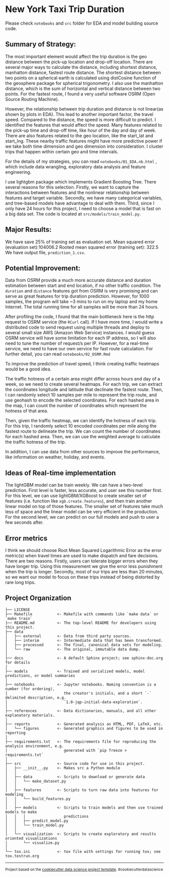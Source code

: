 New York Taxi Trip Duration
==============================

Please check `notebooks` and `src` folder for EDA and model building source code.

Summary of Strategy:
------------
The most important element would affect the trip duration is the geo distance between the pick-up location and drop-off location. There are several major ways to calculate the distance, including shortest distance, manhatton distance, fastest route distance. The shortest distance between two points on a spherical earth is calculated using distCosine function of the geosphere package for spherical trigonometry. I also use the manhatton distance, which is the sum of horizontal and vertical distance between two points. For the fastest route, I found a very useful software OSRM (Open Source Routing Machine).  

However, the relationship between trip duration and distance is not linear(as shown by plots in EDA). This lead to another important factor, the travel speed. Compared to the distance, the speed is more difficult to predict. I identified the features that would affect the speed. Many features related to the pick-up time and drop-off time, like hour of the day and day of week. There are also features related to the geo location, like the start_lat and start_lng. These nearby traffic features might have more predictive power if we take both time dimension and geo dimension into consideration. I cluster trips that happen within certain geo and time intervals.

For the details of my strategies, you can read `notebooks/01_EDA.nb.html` , which include data wrangling, exploratory data analysis and feature engineering.

I use lightgbm package which implements Gradient Boosting Tree. There several reasons for this selection. Firstly, we want to capture the interactions between features and the nonlinear relationship between features and target variable. Secondly, we have many categorical variables, and tree-based models have advantage to deal with them. Third, since I only have 24 hours for this project, I need to choose a model that is fast on a big data set. The code is located at `src/models/train_model.py`.


Major Results:
-------------
We have save 25% of training set as evaluation set.
Mean squared error (evaluation set):104006.2
Rooted mean squared error (training set): 322.5
We have output file, `prediction_1.csv`.


Potential Improvement:
------------------------

Data from OSRM provide a much more accurate distance and duration estimation between start and end location, if no other traffic condition.  The `duration` and `distance` features got from OSRM is very promising and can serve as great features for trip duration prediction. However, for 1000 samples, the program will take ~3 mins to run on my laptop and my home Internet. The total running time for all samples will be more than 24 hours.

After profiling the code, I found that the main bottleneck here is the http request to OSRM service (the `RCurl` call). If I have more time, I would write a distributed code to send request using multiple threads and deploy to several small size AWS (Amazon Web Service) instances. I would guess OSRM service will have some limitation for each IP address, so I will also need to tune the number of request/s per IP. However, for a real-time service, we need to have our own service for fast route calculation. For further detail, you can read `notebooks/02_OSRM.Rmd`

To improve the prediction of travel speed, I think creating traffic heatmaps would be a good idea.  

The traffic hotness of a certain area might differ across hours and day of a week, so we need to create several heatmaps. For each trip, we can extract the coordinates longitude and latitude that declinate the fastest route. Then, I can randomly select 10 samples per mile to represent the trip route, and use geohash to encode the selected coordinates. For each hashed area in the map, I can count the number of coordinates which represent the hotness of that area.

Then, given the traffic heatmap, we can identify the hotness of each trip. For this trip, I randomly select 10 encoded coordinates per mile along the fastest route to delineate the trip. We can count the number of coordinates for each hashed area. Then, we can use the weighted average to calculate the traffic hotness of the trip.  

In addition, I can use data from other sources to improve the performance, like information on weather, holiday, and events.


Ideas of Real-time implementation
------------
The lightGBM model can be train weekly. We can have a two-level prediction. First level is faster, less accurate, and user see this number first. For this level, we can use lightGBM/XGBoost to create smaller set of features (i.e. function like `xgb.create.features`), and then train another linear model on top of those features. The smaller set of features take much less of space and the linear model can be very efficient in the production. For the second level, we can predict on our full models and push to user a few seconds after.


Error metrics
------------

I think we should choose Root Mean Squared Logarithmic Error as the error metric(s) when travel times are used to make dispatch and fare decisions. There are two reasons. Firstly, users can tolerate bigger errors when they have longer trip. Using this measurement we give the error less punishment when the trip is longer. Secondly, most of our trips are less than 20 minutes, so we want our model to focus on these trips instead of being distorted by rare long trips.   

 Project Organization
--------------------

    ├── LICENSE
    ├── Makefile           <- Makefile with commands like `make data` or `make train`
    ├── README.md          <- The top-level README for developers using this project.
    ├── data
    │   ├── external       <- Data from third party sources.
    │   ├── interim        <- Intermediate data that has been transformed.
    │   ├── processed      <- The final, canonical data sets for modeling.
    │   └── raw            <- The original, immutable data dump.
    │
    ├── docs               <- A default Sphinx project; see sphinx-doc.org for details
    │
    ├── models             <- Trained and serialized models, model predictions, or model summaries
    │
    ├── notebooks          <- Jupyter notebooks. Naming convention is a number (for ordering),
    │                         the creator's initials, and a short `-` delimited description, e.g.
    │                         `1.0-jqp-initial-data-exploration`.
    │
    ├── references         <- Data dictionaries, manuals, and all other explanatory materials.
    │
    ├── reports            <- Generated analysis as HTML, PDF, LaTeX, etc.
    │   └── figures        <- Generated graphics and figures to be used in reporting
    │
    ├── requirements.txt   <- The requirements file for reproducing the analysis environment, e.g.
    │                         generated with `pip freeze > requirements.txt`
    │
    ├── src                <- Source code for use in this project.
    │   ├── __init__.py    <- Makes src a Python module
    │   │
    │   ├── data           <- Scripts to download or generate data
    │   │   └── make_dataset.py
    │   │
    │   ├── features       <- Scripts to turn raw data into features for modeling
    │   │   └── build_features.py
    │   │
    │   ├── models         <- Scripts to train models and then use trained models to make
    │   │   │                 predictions
    │   │   ├── predict_model.py
    │   │   └── train_model.py
    │   │
    │   └── visualization  <- Scripts to create exploratory and results oriented visualizations
    │       └── visualize.py
    │
    └── tox.ini            <- tox file with settings for running tox; see tox.testrun.org


--------

<p><small>Project based on the <a target="_blank" href="https://drivendata.github.io/cookiecutter-data-science/">cookiecutter data science project template</a>. #cookiecutterdatascience</small></p>
